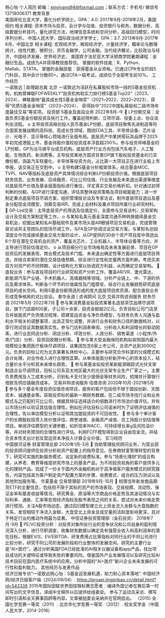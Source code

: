 杨心怡 个人简历
邮箱：xinyiyang94@foxmail.com；联系方式：手机号/ 微信号13718006371
教育背景	
美国哥伦比亚大学，量化分析学硕士，GPA：4.0.                      2017年9月-2019年2月，美国纽约
相关课程: 资本市场与投资，会计学与估值，投资银行与税务，数据分析，高级数据分析技巧，量化研究方法，地理信息系统和空间分析，高级回归模型，时间序列分析。
中国人民大学，国际政治经济学学士，GPA：3.7.                      2013年9月-2017年6月，中国北京
相关课程: 宏观经济学，微观经济学，计量经济学，概率论与数理统计，线性代数，微积分，货币金融学，公司金融，当代经济概论，比较政治与经济，中国经济发展，世界经济史。
美国宾夕法尼亚大学沃顿商学院暑期课程：金融衍生品。成绩为A并获得教授推荐信。 
掌握的软件技能：R、Python、Matlab、STATA。
掌握的金融技能：获得基金从业资格。已通过CPA专业阶段5门科目，其中会计分数80+。通过CFA一级考试，成绩位于全部考生前10%。
工作经历	   	
一诺致远 | 助理副总裁	                北京
一诺致远为活跃在私募股权市场一线的S基金投资机构，机构曾蝉联FOFWEEKLY“投资机构软实力排行榜S基金Top20”（2023、2024）、蝉联晨哨“最具成长性S基金金哨奖”（2021~2022、2022~2023）、获得“优质S基金金哨奖”（2023~2024）、 获得执中“2022中国私募股权二级市场年度最佳交易”等奖项。
投资部 S基金及直投业务	            2022年8月-今
	LP份额交易：全面负责S基金份额投资及执行工作，覆盖初筛判断、立项尽调、投委上会、协议谈判全流程。
o	主导投资高榕创投人民币基金LP份额，底层项目聚焦先进制造等符合国家发展战略的高科技、高成长性领域，围绕EDA工具、半导体设备、芯片设计、光电子、显示等核心领域进行全面布局。底层资产中某拼搭玩具品牌于2025年初完成港股上市，基金持股价值较投资成本浮盈超200%。参与投资祥峰基金的LP份额，GP为淡马锡平台成员机构，底层资产行业方向包括汽车电子、人工智能、生物医药、新消费等。主导投资某地方国资背景GP旗下股权投资基金的已实缴份额，涵盖汽车轻量化、半导体等投资方向，占比第一大项目正在进行主板上市申报，该交易正在交割中。
o	主导构建S基金分析框架体系，结合基金MOC、TVPI、NAV等指标及底层资产具体情况综合判断LP份额投资价值。根据底层项目财务信息、业务发展、后续融资、可比公司估值、行业发展及未来退出渠道等维度对底层资产价值及基金层面指标进行重估，评定真实交易价格折扣。针对通过初筛判断的份额，与GP进行深度沟通，评估其整体投资策略及项目赋能能力；进一步制定重点底层项目尽调方案，组织管理层访谈及专家访谈，制作底层项目退出及基金分配现金流模型，测算交易IRR，完成上会材料及重点项目所属行业研究材料。
	GP-Led交易：主导底层资产的筛选及估值定价，全面参与交易谈判、交易架构设计及交易方案制定等工作。
o	与某知名美元基金深度沟通币种转换接续基金交易机会，挖掘出某知名AI基础软件及某市场头部AR眼镜项目交易机会，完成管理层访谈并主导团队的现场尽调工作，与FA及GP协调洽谈交易方案。与某知名创投深度合作完成接续基金交易方案的设计，从GP提供的30余个资产项目库中筛选出6个存在潜在交易机会的资产，覆盖光芯片、工业机器人、半导体设备等方向，并主导进行项目估值定价。
o	从项目细分行业市场格局及未来发展前景、项目在GP投资后的发展表现、商业模式及技术门槛、未来退出确定性等方面进行底层项目筛选，并结合卖家的潜在交易估值预期，综合进行定性和定量两方面判断。考虑买卖双方对资产的不同预期，设计结构化方案以协调双方利益，从而确定交易架构。
	直投业务：参与直投项目的行业研究和资产分析工作，覆盖AR/VR、激光雷达、新能源汽车产业链、手术机器人、高值器械等领域。分析产业链上、中、下游的供应及需求体系，判断各个环节的价值属性及门槛壁垒，结合行业发展趋势研究底层项目的成长空间。利用S基金份额筛选形成的庞大底层项目库资源，配合直投业务形成竞争格局的对比验证。
普华永道 | 咨询顾问	               北京 
交易并购咨询服务 财务尽调                                                                                                                      2021年5月-2022年7月
	参与某消费基金拟投资某著名连锁茶饮品牌尽调项目，旗下门店超600家，子公司十余家，投资金额超2亿元。负责目标公司门店至合并层面资产负债情况梳理，搭建营运资金与净负债模型，与财务负责人沟通与盈利水平相关的调整事项，出具正常化调整，并进行业务和财务口径的数据核对，以穿行测试验证其数据真实性。参与门店利润表审阅，分析收入和利润增长的驱动因素，进行业态同店分析、闭店分析、坪效分析、人效分析、销售渠道（小程序/外卖/门店）分析、投资回收期分析等。
	参与某大型金融保险机构拟收购国内最大规模校企集团医疗板块尽调项目，该集团包含6家上市公司，总资产达到3000亿元。负责的目标公司为北京某著名体检中心，主要参与研究合作科室的分成模式和会计处理，对合作收入进行合理性匡算。从单体层面分析新开中心的资本投入，结合量价水平分析其未来增长趋势。
	参与某基金拟投资某新能源跟踪式光伏支架制造企业尽调项目，目标公司系亚太地区最大的光伏支架专业生产厂家之一。主要负责费用及人工成本分析，识别私卡支付及少提佣金等财务风险，梳理并计算银行借款及供应链融资成本。
交易并购咨询服务 估值咨询                                                                                                                    2020年10月-2021年5月         
	参与多个基金年度投资估值咨询项目，服务的客户包括但不限于国投创新、天图资本、诚通基金等。获取投资标的最新一期财务数据，在二级市场寻找行业和业务模式与之匹配的可比公司，根据其特征选择适合的倍数进行市场法价值评估，并佐以市场分析以验证其估值合理性。例如在评估目标公司诺米时为了证明评估减值的合理性，佐以单店模型分析以证明其加盟投资的不可回收性。
	参与多个审计客户的长期股权投资入账价值评估、商誉减值、金融资产减值、员工持股计划估值等项目。审阅评估模型的关键参数，如折现率WACC、可持续增长率g及风险溢价等，并对财务预测的合理性进行评估。利用FCFF模型得到企业自由现金流，并结合资本性支出计划及营运资本净投入计算企业价值。
实习经历	
中国银河证券 财富管理总部	          2020年1月-3月
	协助管理投资顾问业务，为营业部的投资顾问提供在投资分析和资产配置上的指导意见。在券商财富管理转型的背景下，研究可实施的新服务模式、设定新的收费标准。参与“场景化理财”的组合构建，从养老、教育等维度研究市场上的基金产品，为不同投资视角的客户提供多元化的理财产品。完成了一份关于国内外金融机构对于高净值客户服务模式的研究报告，内容包括其为客户制定资产配置方案的步骤、收费模式、组合的压力测试以及其他附加服务等。
华夏基金 交易管理部	        2019年9月-10月
	梳理当年新发商品期货ETF的主要信息，包括但不限于其标的资产的市场表现、交易规模、流动性、保证金率和基差收益等情况。研究黄金、原油等大宗商品价格走势及其波动情况与实际利率、通胀、汇率等宏观经济指标及股市表现之间的关系，尝试对未来价格走势进行预测。关注A股市场动态，通过回归模型建立北上资金流入金额与大盘指数的关系，发现相较于净流入金额，大盘受北上资金总成交量的活跃度影响更深，且对于特定行业的推动作用最为显著。
中信证券投资管理部（金石投资）	         2018年7月-9月
	PE/VC投资分析：对投资对象所处行业的竞争状况和公司自身的盈利情况深入分析，进行尽职调查，收集财务数据以确定具有强营业收入和高利润率的潜在目标。根据EV/S、EV/EBITDA、研发费用占比等指标对同行业的不同公司进行比较分析，研究不同公司的发展阶段和行业整体的发展空间。研究的主要行业是“AI+医疗”，通过分析美国FDA已经批准的AI相关仪器设备和app产品，找出项目成功的关键特征或导致失败的重要风险。借鉴国外产业发展情况以及研究比较AI技术目前在国内医疗系统中的应用，分析中国的“AI+医疗”新兴企业未来发展的可行性和盈利能力。
其他经历与发表作品	
经济日报专访“一诺致远杨心怡：S基金迎发展机遇，助力耐心资本落地”. 中国经济网/经济日报客户端（2024/09/04）. https://proapi.jingjiribao.cn/detail.html?id=543338
2015年国际田联世界田径锦标赛志愿者：编译外国记者在赛后第一时间写出的文字信息，译成中文稿件以后提供给组委会。
参与了运动员采访、撰写即时引语和全天赛事回顾等内容，文章被组委会采纳并在官网挂出。 （2015)
全国化学竞赛一等奖（2011）.  北京市化学竞赛一等奖 （2012）.  校友奖学金（中国人民大学，2014-2016）
